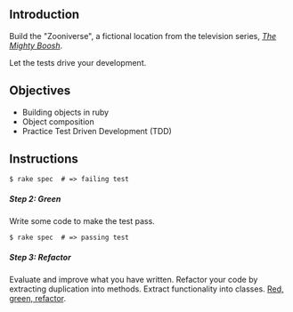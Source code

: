 ## Introduction

Build the "Zooniverse", a fictional location from the television series, [*The Mighty Boosh*](http://www.bbc.co.uk/comedy/mightyboosh/clips/episodes_series1.shtml).

Let the tests drive your development.


## Objectives

* Building objects in ruby
* Object composition
* Practice Test Driven Development (TDD)


## Instructions



```
$ rake spec  # => failing test
```

##### Step 2: Green

Write some code to make the test pass.

```
$ rake spec  # => passing test
```

##### Step 3: Refactor

Evaluate and improve what you have written. Refactor your code by extracting duplication into methods. Extract functionality into classes. [Red, green, refactor](http://blog.cleancoder.com/uncle-bob/2014/12/17/TheCyclesOfTDD.html).



